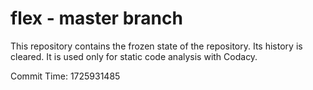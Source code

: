 # flex - master branch

This repository contains the frozen state of the repository.
Its history is cleared. It is used only for static code
analysis with Codacy.

Commit Time: 1725931485